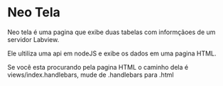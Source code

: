 <h1>Neo Tela</h1>
<p>Neo tela é uma pagina que exibe duas tabelas com informçãoes de um servidor Labview.</p>
<p>Ele ultiliza uma api em nodeJS e exibe os dados em uma pagina HTML.</p>
<p>Se você esta procurando pela pagina HTML o caminho dela é views/index.handlebars, mude de .handlebars para .html</p>
